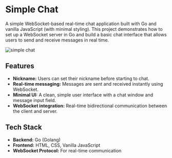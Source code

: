 # Simple Chat

A simple WebSocket-based real-time chat application built with Go and vanilla JavaScript (with minimal styling). This project demonstrates how to set up a WebSocket server in Go and build a basic chat interface that allows users to send and receive messages in real time.

![simple chat](https://github.com/user-attachments/assets/fd3514f1-dff9-4c7f-b9d4-2560017eb19a)


## Features

- **Nickname:** Users can set their nickname before starting to chat.
- **Real-time messaging:** Messages are sent and received instantly using WebSocket.
- **Minimal UI:** A clean, simple user interface with a chat window and message input field.
- **WebSocket integration:** Real-time bidirectional communication between the client and server.

## Tech Stack

- **Backend:** Go (Golang)
- **Frontend:** HTML, CSS, Vanilla JavaScript
- **WebSocket Protocol:** For real-time communication
